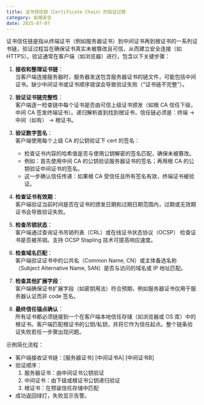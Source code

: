 ```yaml
---
title: 证书信任链（Certificate Chain）的验证过程
category: 前端安全
date: 2025-07-07
---
```

证书信任链是指从终端证书（例如服务器证书）到中间证书再到根证书的一系列证书链，验证过程旨在确保证书真实未被篡改且可信，从而建立安全连接（如 HTTPS）。验证通常在客户端（如浏览器）进行，包含以下关键步骤：  

1. **接收和整理证书链**：  
   当客户端连接服务器时，服务器发送包含服务器证书的链文件，可能包括中间证书。缺少中间证书或证书顺序错误会导致验证失败（“证书链不完整”）。  

2. **验证证书链完整性**：  
   客户端逐一检查链中每个证书是否由可信上级证书颁发（如根 CA 信任下级，中间 CA 签发终端证书）。递归解析直到找到根证书，信任链必须是：终端 → 中间（如有） → 根证书。  

3. **验证数字签名**：  
   客户端使用每个上级 CA 的公钥验证下 cert 的签名：  
   - 检查证书内容的哈希值是否与使用公钥解密的签名匹配，确保未被篡改。  
   - 例如：首先使用中间 CA 的公钥验证服务器证书的签名；再用根 CA 的公钥验证中间证书的签名。  
   - 这一步确认信任传递：如果根 CA 受信任且所有签名有效，终端证书被验证。  

4. **检查证书有效期**：  
   客户端验证当前时间是否在证书的颁发日期和过期日期范围内，过期或无效期证书会导致验证失败。  

5. **检查吊销状态**：  
   客户端通过查询证书吊销列表（CRL）或在线证书状态协议（OCSP） 检查证书是否被吊销。支持 OCSP Stapling 技术可提高响应速度。  

6. **检查域名匹配**：  
   客户端验证证书中的公共名（Common Name, CN）或主体备选名称（Subject Alternative Name, SAN）是否与访问的域名或 IP 地址匹配。  

7. **检查其他扩展字段**：  
   客户端确保证书扩展字段（如密钥用法）符合预期，例如服务器证书仅用于服务器认证而非 code 签名。  

8. **最终信任锚点确认**：  
   所有证书都必须链接到一个在客户端本地信任存储（如浏览器或 OS 库）中的根证书。客户端匹配根证书的公钥/私钥，并将它作为信任起点。整个链条验证失败若任一步骤出现问题。  

示例简化流程：

- 客户端接收证书链：[服务器证书] [中间证书A] [中间证书B]  
- 验证顺序：
  1. 服务器证书：由中间证书公钥验证
  2. 中间证书：由下级或根证书公钥递归验证
  3. 根证书：在预装信任存储中匹配
- 成功返回绿灯，失败显示告警。


